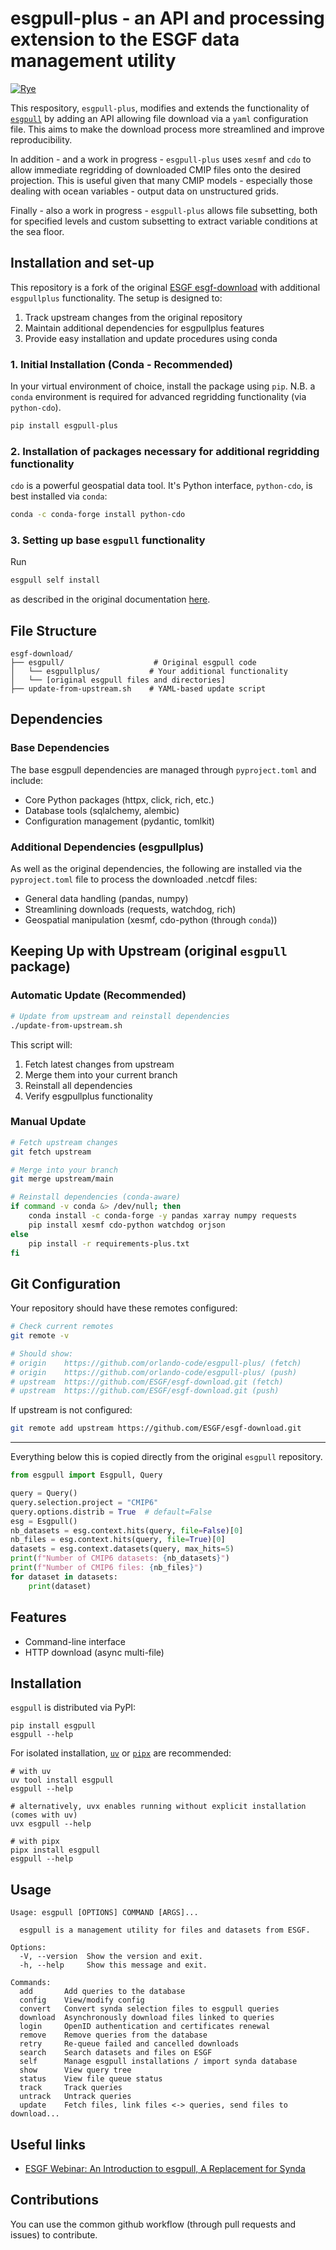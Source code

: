# esgpull-plus - an API and processing extension to the ESGF data management utility

[![Rye](https://img.shields.io/endpoint?url=https://raw.githubusercontent.com/astral-sh/rye/main/artwork/badge.json)](https://rye.astral.sh)

This respository, `esgpull-plus`, modifies and extends the functionality of [`esgpull`](https://github.com/ESGF/esgf-download) by adding an API allowing file download via a `yaml` configuration file. This aims to make the download process more streamlined and improve reproducibility.

In addition - and a work in progress - `esgpull-plus` uses `xesmf` and `cdo` to allow immediate regridding of downloaded CMIP files onto the desired projection. This is useful given that many CMIP models - especially those dealing with ocean variables - output data on unstructured grids.

Finally - also a work in progress - `esgpull-plus` allows file subsetting, both for specified levels and custom subsetting to extract variable conditions at the sea floor.

## Installation and set-up

This repository is a fork of the original [ESGF esgf-download](https://github.com/ESGF/esgf-download) with additional `esgpullplus` functionality. The setup is designed to:

1. Track upstream changes from the original repository
2. Maintain additional dependencies for esgpullplus features
3. Provide easy installation and update procedures using conda


### 1. Initial Installation (Conda - Recommended)

In your virtual environment of choice, install the package using `pip`. N.B. a `conda` environment is required for advanced regridding functionality (via `python-cdo`).
```bash
pip install esgpull-plus
```

### 2. Installation of packages necessary for additional regridding functionality 
`cdo` is a powerful geospatial data tool. It's Python interface, `python-cdo`, is best installed via `conda`:

```bash
conda -c conda-forge install python-cdo
```

### 3. Setting up base `esgpull` functionality

Run

```bash
esgpull self install
```
as described in the original documentation [here](https://esgf.github.io/esgf-download/installation/).


## File Structure

```
esgf-download/
├── esgpull/                    # Original esgpull code
│   └── esgpullplus/           # Your additional functionality
│   └── [original esgpull files and directories]
├── update-from-upstream.sh    # YAML-based update script
```

## Dependencies

### Base Dependencies
The base esgpull dependencies are managed through `pyproject.toml` and include:
- Core Python packages (httpx, click, rich, etc.)
- Database tools (sqlalchemy, alembic)
- Configuration management (pydantic, tomlkit)

### Additional Dependencies (esgpullplus)
As well as the original dependencies, the following are installed via the `pyproject.toml` file to process the downloaded .netcdf files:
- General data handling (pandas, numpy)
- Streamlining downloads (requests, watchdog, rich)
- Geospatial manipulation (xesmf, cdo-python (through `conda`))

## Keeping Up with Upstream (original `esgpull` package)

### Automatic Update (Recommended)

```bash
# Update from upstream and reinstall dependencies
./update-from-upstream.sh
```

This script will:
1. Fetch latest changes from upstream
2. Merge them into your current branch
3. Reinstall all dependencies
4. Verify esgpullplus functionality

### Manual Update

```bash
# Fetch upstream changes
git fetch upstream

# Merge into your branch
git merge upstream/main

# Reinstall dependencies (conda-aware)
if command -v conda &> /dev/null; then
    conda install -c conda-forge -y pandas xarray numpy requests
    pip install xesmf cdo-python watchdog orjson
else
    pip install -r requirements-plus.txt
fi
```

## Git Configuration

Your repository should have these remotes configured:

```bash
# Check current remotes
git remote -v

# Should show:
# origin    https://github.com/orlando-code/esgpull-plus/ (fetch)
# origin    https://github.com/orlando-code/esgpull-plus/ (push)
# upstream  https://github.com/ESGF/esgf-download.git (fetch)
# upstream  https://github.com/ESGF/esgf-download.git (push)
```

If upstream is not configured:

```bash
git remote add upstream https://github.com/ESGF/esgf-download.git
```

---
Everything below this is copied directly from the original `esgpull` repository.

```py
from esgpull import Esgpull, Query

query = Query()
query.selection.project = "CMIP6"
query.options.distrib = True  # default=False
esg = Esgpull()
nb_datasets = esg.context.hits(query, file=False)[0]
nb_files = esg.context.hits(query, file=True)[0]
datasets = esg.context.datasets(query, max_hits=5)
print(f"Number of CMIP6 datasets: {nb_datasets}")
print(f"Number of CMIP6 files: {nb_files}")
for dataset in datasets:
    print(dataset)
```

## Features

- Command-line interface
- HTTP download (async multi-file)

## Installation

`esgpull` is distributed via PyPI:

```shell
pip install esgpull
esgpull --help
```

For isolated installation, [`uv`](https://github.com/astral-sh/uv) or
[`pipx`](https://github.com/pypa/pipx) are recommended:

```shell
# with uv
uv tool install esgpull
esgpull --help

# alternatively, uvx enables running without explicit installation (comes with uv)
uvx esgpull --help
```

```shell
# with pipx
pipx install esgpull
esgpull --help
```

## Usage

```console
Usage: esgpull [OPTIONS] COMMAND [ARGS]...

  esgpull is a management utility for files and datasets from ESGF.

Options:
  -V, --version  Show the version and exit.
  -h, --help     Show this message and exit.

Commands:
  add       Add queries to the database
  config    View/modify config
  convert   Convert synda selection files to esgpull queries
  download  Asynchronously download files linked to queries
  login     OpenID authentication and certificates renewal
  remove    Remove queries from the database
  retry     Re-queue failed and cancelled downloads
  search    Search datasets and files on ESGF
  self      Manage esgpull installations / import synda database
  show      View query tree
  status    View file queue status
  track     Track queries
  untrack   Untrack queries
  update    Fetch files, link files <-> queries, send files to download...
```

## Useful links
* [ESGF Webinar: An Introduction to esgpull, A Replacement for Synda](https://www.youtube.com/watch?v=xv2RVMd1iCA)


## Contributions

You can use the common github workflow (through pull requests and issues) to contribute.
